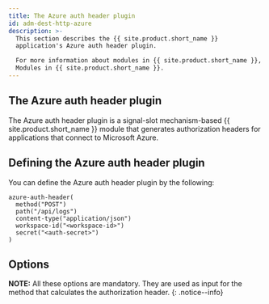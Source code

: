 ```yaml
---
title: The Azure auth header plugin
id: adm-dest-http-azure
description: >-
  This section describes the {{ site.product.short_name }}
  application's Azure auth header plugin.

  For more information about modules in {{ site.product.short_name }}, see
  Modules in {{ site.product.short_name }}.
---
```


## The Azure auth header plugin

The Azure auth header plugin is a signal-slot mechanism-based {{ site.product.short_name }} module that generates authorization headers for applications that
connect to Microsoft Azure.

## Defining the Azure auth header plugin

You can define the Azure auth header plugin by the following:

```config
azure-auth-header(
  method("POST")
  path("/api/logs")
  content-type("application/json")
  workspace-id("<workspace-id>")
  secret("<auth-secret>")
)
```

## Options

**NOTE:** All these options are mandatory. They are used as input for the
method that calculates the authorization header.
{: .notice--info}
